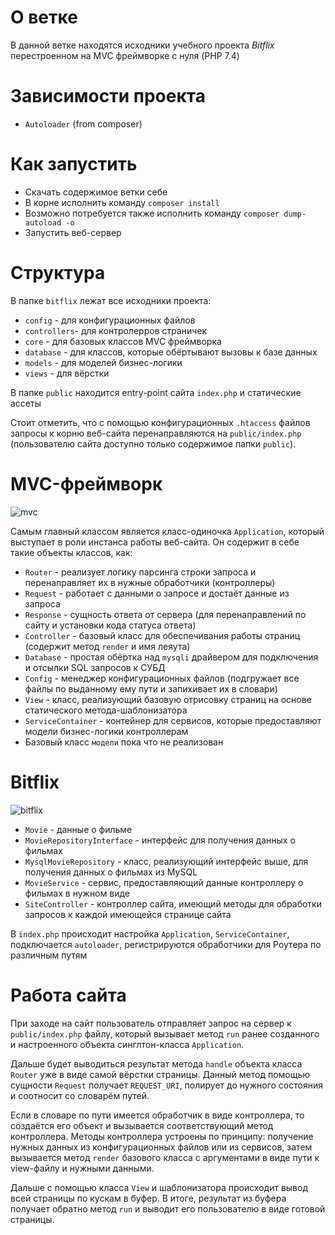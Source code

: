# О ветке
В данной ветке находятся исходники учебного проекта *Bitflix* перестроенном на MVC фреймворке с нуля (PHP 7.4)

# Зависимости проекта
* `Autoloader` (from composer)

# Как запустить
* Скачать содержимое ветки себе
* В корне исполнить команду `composer install`
* Возможно потребуется также исполнить команду `composer dump-autoload -o`
* Запустить веб-сервер

# Структура
В папке `bitflix` лежат все исходники проекта:
* `config` - для конфигурационных файлов
* `controllers`- для контролерров страничек
* `core` - для базовых классов MVC фреймворка
* `database` - для классов, которые обёртывают вызовы к базе данных
* `models` - для моделей бизнес-логики
* `views` - для вёрстки

В папке `public` находится entry-point сайта `index.php` и статические ассеты

Стоит отметить, что с помощью конфигурационных `.htaccess` файлов запросы к корню веб-сайта перенаправляются на `public/index.php` (пользователю сайта доступно только содержимое папки `public`).

# MVC-фреймворк
![mvc](https://user-images.githubusercontent.com/21146483/149455745-199f0719-7372-4968-8c4f-b585125fa229.jpg)

Самым главный классом является класс-одиночка `Application`, который выступает в роли инстанса работы веб-сайта.
Он содержит в себе такие объекты классов, как:
* `Router` - реализует логику парсинга строки запроса и перенаправляет их в нужные обработчики (контроллеры)
* `Request` - работает с данными о запросе и достаёт данные из запроса
* `Response` - сущность ответа от сервера (для перенаправлений по сайту и установки кода статуса ответа)
* `Controller` - базовый класс для обеспечивания работы страниц (содержит метод `render` и имя леяута)
* `Database` - простая обёртка над `mysqli` драйвером для подключения и отсылки SQL запросов к СУБД
* `Config` - менеджер конфигурационных файлов (подгружает все файлы по выданному ему пути и запихивает их в словари)
* `View` - класс, реализующий базовую отрисовку страниц на основе статического метода-шаблонизатора
* `ServiceContainer` - контейнер для сервисов, которые предоставляют модели бизнес-логики контроллерам
* Базовый класс `модели` пока что не реализован

# Bitflix
![bitflix](https://user-images.githubusercontent.com/21146483/149459288-675995cd-0e2b-4e1c-b275-b2ca3666d92a.png)

* `Movie` - данные о фильме
* `MovieRepositoryInterface` - интерфейс для получения данных о фильмах
* `MysqlMovieRepository` - класс, реализующий интерфейс выше, для получения данных о фильмах из MySQL
* `MovieService` - сервис, предоставляющий данные контроллеру о фильмах в нужном виде
* `SiteController` - контроллер сайта, имеющий методы для обработки запросов к каждой имеющейся странице сайта

В `index.php` происходит настройка `Application`, `ServiceContainer`, подключается `autoloader`, регистрируются обработчики для Роутера по различным путям

# Работа сайта
При заходе на сайт пользователь отправляет запрос на сервер к `public/index.php` файлу, который вызывает метод `run` ранее созданного и настроенного объекта синглтон-класса `Application`.

Дальше будет выводиться результат метода `handle` объекта класса `Router` уже в виде самой вёрстки страницы. Данный метод помощью сущности `Request` получает `REQUEST_URI`, полирует до нужного состояния и соотносит со словарём путей. 

Если в словаре по пути имеется обработчик в виде контроллера, то создаётся его объект и вызывается соответствующий метод контроллера. Методы контроллера устроены по принципу: получение нужных данных из конфигурационных файлов или из сервисов, затем вызывается метод `render` базового класса с аргументами в виде пути к view-файлу и нужными данными.

Дальше с помощью класса `View` и шаблонизатора происходит вывод всей страницы по кускам в буфер. В итоге, результат из буфера получает обратно метод `run` и выводит его пользователю в виде готовой страницы.
